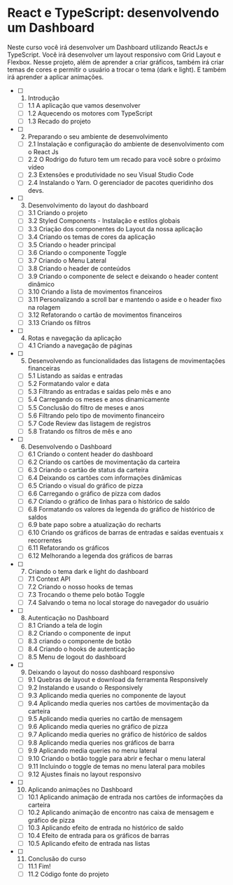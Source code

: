 # React e TypeScript: desenvolvendo um Dashboard

Neste curso você irá desenvolver um Dashboard utilizando ReactJs e TypeScript. Você irá desenvolver um layout responsivo com Grid Layout e Flexbox. Nesse projeto, além de aprender a criar gráficos, também irá criar temas de cores e permitir o usuário a trocar o tema (dark e light). E também irá aprender a aplicar animações.


- [ ] 1. Introdução
    - [ ] 1.1 A aplicação que vamos desenvolver
    - [ ] 1.2 Aquecendo os motores com TypeScript
    - [ ] 1.3 Recado do projeto
- [ ] 2. Preparando o seu ambiente de desenvolvimento
    - [ ] 2.1 Instalação e configuração do ambiente de desenvolvimento com o React Js
    - [ ] 2.2 O Rodrigo do futuro tem um recado para você sobre o próximo vídeo
    - [ ] 2.3 Extensões e produtividade no seu Visual Studio Code
    - [ ] 2.4 Instalando o Yarn. O gerenciador de pacotes queridinho dos devs.
- [ ] 3. Desenvolvimento do layout do dashboard
    - [ ] 3.1 Criando o projeto
    - [ ] 3.2 Styled Components - Instalação e estilos globais
    - [ ] 3.3 Criação dos componentes do Layout da nossa aplicação
    - [ ] 3.4 Criando os temas de cores da aplicação
    - [ ] 3.5 Criando o header principal
    - [ ] 3.6 Criando o componente Toggle
    - [ ] 3.7 Criando o Menu Lateral
    - [ ] 3.8 Criando o header de conteúdos
    - [ ] 3.9 Criando o componente de select e deixando o header content dinâmico
    - [ ] 3.10 Criando a lista de movimentos financeiros
    - [ ] 3.11 Personalizando a scroll bar e mantendo o aside e o header fixo na rolagem
    - [ ] 3.12 Refatorando o cartão de movimentos financeiros
    - [ ] 3.13 Criando os filtros
- [ ] 4. Rotas e navegação da aplicação
    - [ ] 4.1 Criando a navegação de páginas
- [ ] 5. Desenvolvendo as funcionalidades das listagens de movimentações financeiras
    - [ ] 5.1 Listando as saídas e entradas
    - [ ] 5.2 Formatando valor e data
    - [ ] 5.3 Filtrando as entradas e saídas pelo mês e ano
    - [ ] 5.4 Carregando os meses e anos dinamicamente
    - [ ] 5.5 Conclusão do filtro de meses e anos
    - [ ] 5.6 Filtrando pelo tipo de movimento financeiro
    - [ ] 5.7 Code Review das listagem de registros
    - [ ] 5.8 Tratando os filtros de mês e ano
- [ ] 6. Desenvolvendo o Dashboard
    - [ ] 6.1 Criando o content header do dashboard
    - [ ] 6.2 Criando os cartões de movimentação da carteira
    - [ ] 6.3 Criando o cartão de status da carteira
    - [ ] 6.4 Deixando os cartões com informações dinâmicas
    - [ ] 6.5 Criando o visual do gráfico de pizza
    - [ ] 6.6 Carregando o gráfico de pizza com dados
    - [ ] 6.7 Criando o gráfico de linhas para o histórico de saldo
    - [ ] 6.8 Formatando os valores da legenda do gráfico de histórico de saldos
    - [ ] 6.9 bate papo sobre a atualização do recharts
    - [ ] 6.10 Criando os gráficos de barras de entradas e saídas eventuais x recorrentes
    - [ ] 6.11 Refatorando os gráficos
    - [ ] 6.12 Melhorando a legenda dos gráficos de barras
- [ ] 7. Criando o tema dark e light do dashboard
    - [ ] 7.1 Context API
    - [ ] 7.2 Criando o nosso hooks de temas
    - [ ] 7.3 Trocando o theme pelo botão Toggle
    - [ ] 7.4 Salvando o tema no local storage do navegador do usuário
- [ ] 8. Autenticação no Dashboard
    - [ ] 8.1 Criando a tela de login
    - [ ] 8.2 Criando o componente de input
    - [ ] 8.3 criando o componente de botão
    - [ ] 8.4 Criando o hooks de autenticação
    - [ ] 8.5 Menu de logout do dashboard
- [ ] 9. Deixando o layout do nosso dashboard responsivo
    - [ ] 9.1 Quebras de layout e download da ferramenta Responsively
    - [ ] 9.2 Instalando e usando o Responsively
    - [ ] 9.3 Aplicando media queries no componente de layout
    - [ ] 9.4 Aplicando media queries nos cartões de movimentação da carteira
    - [ ] 9.5 Aplicando media queries no cartão de mensagem
    - [ ] 9.6 Aplicando media queries no gráfico de pizza
    - [ ] 9.7 Aplicando media queries no gráfico de histórico de saldos
    - [ ] 9.8 Aplicando media queries nos gráficos de barra
    - [ ] 9.9 Aplicando media queries no menu lateral
    - [ ] 9.10 Criando o botão toggle para abrir e fechar o menu lateral
    - [ ] 9.11 Incluindo o toggle de temas no menu lateral para mobiles
    - [ ] 9.12 Ajustes finais no layout responsivo
- [ ] 10. Aplicando animações no Dashboard
    - [ ] 10.1 Aplicando animação de entrada nos cartões de informações da carteira
    - [ ] 10.2 Aplicando animação de encontro nas caixa de mensagem e gráfico de pizza
    - [ ] 10.3 Aplicando efeito de entrada no histórico de saldo
    - [ ] 10.4 Efeito de entrada para os gráficos de barras
    - [ ] 10.5 Aplicando efeito de entrada nas listas
- [ ] 11. Conclusão do curso
    - [ ] 11.1 Fim!
    - [ ] 11.2 Código fonte do projeto
